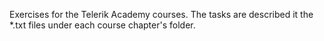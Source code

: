 Exercises for the Telerik Academy courses.
The tasks are described it the *.txt files under each course chapter's folder.